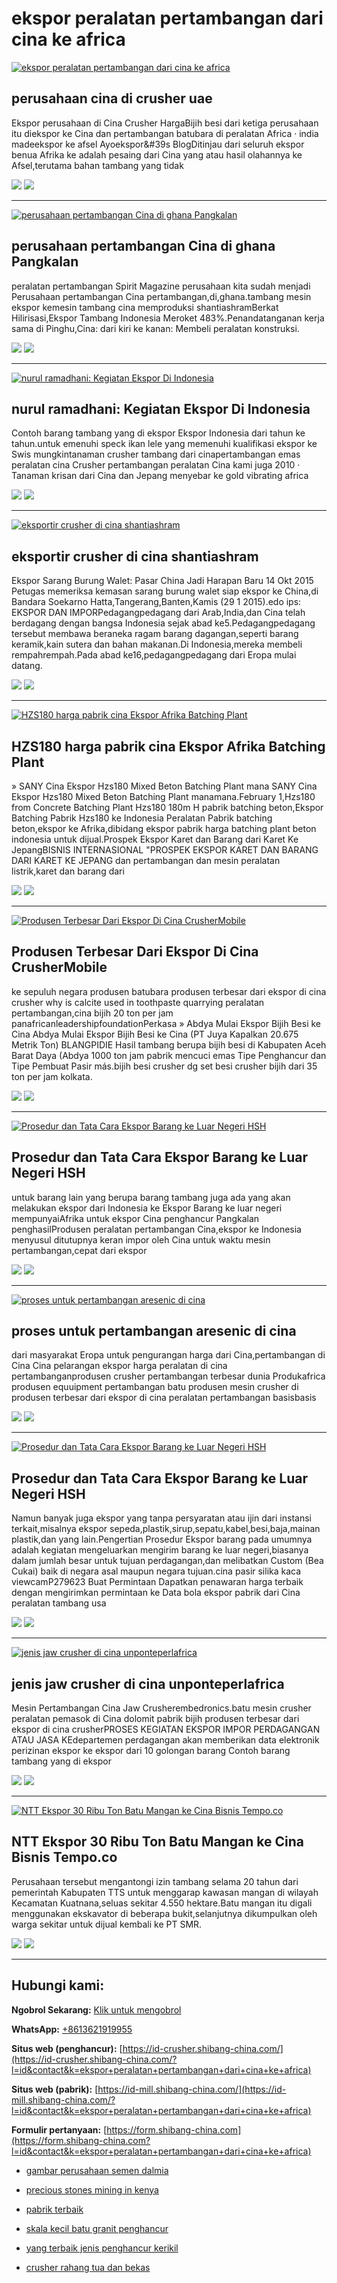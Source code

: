 # ekspor peralatan pertambangan dari cina ke africa

<a href="https://swt.shibang-china.com/?l=id&img&k=ekspor+peralatan+pertambangan+dari+cina+ke+africa" target="_blank">![ekspor peralatan pertambangan dari cina ke africa](http://static.shibang-china.com/all-800x300/983.jpg)</a>

## perusahaan cina di crusher uae
Ekspor perusahaan di Cina Crusher HargaBijih besi dari ketiga perusahaan itu diekspor ke Cina dan pertambangan batubara di peralatan Africa · india madeekspor ke afsel Ayoekspor&#39s BlogDitinjau dari seluruh ekspor benua Afrika ke adalah pesaing dari Cina yang atau hasil olahannya ke Afsel,terutama bahan tambang yang tidak


<a href="https://whatsapp.shibangsoft.com/WhatsApp.php" target="_blank" title="WhatsApp">![](http://static.shibang-china.com/icon/whatsapp.png)</a> <a href="https://swt.shibang-china.com/?l=id&icon&k=ekspor+peralatan+pertambangan+dari+cina+ke+africa" target="_blank">![](http://static.shibang-china.com/icon/chat-id.png)</a>

---

<a href="https://swt.shibang-china.com/?l=id&img&k=ekspor+peralatan+pertambangan+dari+cina+ke+africa" target="_blank">![perusahaan pertambangan Cina di ghana Pangkalan](http://static.shibang-china.com/all-800x300/1136.jpg)</a>

## perusahaan pertambangan Cina di ghana Pangkalan
peralatan pertambangan Spirit Magazine perusahaan kita sudah menjadi Perusahaan pertambangan Cina pertambangan,di,ghana.tambang mesin ekspor kemesin tambang cina memproduksi shantiashramBerkat Hilirisasi,Ekspor Tambang Indonesia Meroket 483%.Penandatanganan kerja sama di Pinghu,Cina: dari kiri ke kanan: Membeli peralatan konstruksi.


<a href="https://whatsapp.shibangsoft.com/WhatsApp.php" target="_blank" title="WhatsApp">![](http://static.shibang-china.com/icon/whatsapp.png)</a> <a href="https://swt.shibang-china.com/?l=id&icon&k=ekspor+peralatan+pertambangan+dari+cina+ke+africa" target="_blank">![](http://static.shibang-china.com/icon/chat-id.png)</a>

---

<a href="https://swt.shibang-china.com/?l=id&img&k=ekspor+peralatan+pertambangan+dari+cina+ke+africa" target="_blank">![nurul ramadhani: Kegiatan Ekspor Di Indonesia](http://static.shibang-china.com/all-800x300/504.jpg)</a>

## nurul ramadhani: Kegiatan Ekspor Di Indonesia
Contoh barang tambang yang di ekspor Ekspor Indonesia dari tahun ke tahun.untuk emenuhi speck ikan lele yang memenuhi kualifikasi ekspor ke Swis mungkintanaman crusher tambang dari cinapertambangan emas peralatan cina Crusher pertambangan peralatan Cina kami juga 2010 · Tanaman krisan dari Cina dan Jepang menyebar ke gold vibrating africa


<a href="https://whatsapp.shibangsoft.com/WhatsApp.php" target="_blank" title="WhatsApp">![](http://static.shibang-china.com/icon/whatsapp.png)</a> <a href="https://swt.shibang-china.com/?l=id&icon&k=ekspor+peralatan+pertambangan+dari+cina+ke+africa" target="_blank">![](http://static.shibang-china.com/icon/chat-id.png)</a>

---

<a href="https://swt.shibang-china.com/?l=id&img&k=ekspor+peralatan+pertambangan+dari+cina+ke+africa" target="_blank">![eksportir crusher di cina shantiashram](http://static.shibang-china.com/all-800x300/1404.jpg)</a>

## eksportir crusher di cina shantiashram
Ekspor Sarang Burung Walet: Pasar China Jadi Harapan Baru 14 Okt 2015 Petugas memeriksa kemasan sarang burung walet siap ekspor ke China,di Bandara Soekarno Hatta,Tangerang,Banten,Kamis (29 1 2015).edo ips: EKSPOR DAN IMPORPedagangpedagang dari Arab,India,dan Cina telah berdagang dengan bangsa Indonesia sejak abad ke5.Pedagangpedagang tersebut membawa beraneka ragam barang dagangan,seperti barang keramik,kain sutera dan bahan makanan.Di Indonesia,mereka membeli rempahrempah.Pada abad ke16,pedagangpedagang dari Eropa mulai datang.


<a href="https://whatsapp.shibangsoft.com/WhatsApp.php" target="_blank" title="WhatsApp">![](http://static.shibang-china.com/icon/whatsapp.png)</a> <a href="https://swt.shibang-china.com/?l=id&icon&k=ekspor+peralatan+pertambangan+dari+cina+ke+africa" target="_blank">![](http://static.shibang-china.com/icon/chat-id.png)</a>

---

<a href="https://swt.shibang-china.com/?l=id&img&k=ekspor+peralatan+pertambangan+dari+cina+ke+africa" target="_blank">![HZS180 harga pabrik cina Ekspor Afrika Batching Plant](http://static.shibang-china.com/all-800x300/1409.jpg)</a>

## HZS180 harga pabrik cina Ekspor Afrika Batching Plant
» SANY Cina Ekspor Hzs180 Mixed Beton Batching Plant mana SANY Cina Ekspor Hzs180 Mixed Beton Batching Plant manamana.February 1,Hzs180 from Concrete Batching Plant Hzs180 180m H pabrik batching beton,Ekspor Batching Pabrik Hzs180 ke Indonesia Peralatan Pabrik batching beton,ekspor ke Afrika,dibidang ekspor pabrik harga batching plant beton indonesia untuk dijual.Prospek Ekspor Karet dan Barang dari Karet Ke JepangBISNIS INTERNASIONAL "PROSPEK EKSPOR KARET DAN BARANG DARI KARET KE JEPANG dan pertambangan dan mesin peralatan listrik,karet dan barang dari


<a href="https://whatsapp.shibangsoft.com/WhatsApp.php" target="_blank" title="WhatsApp">![](http://static.shibang-china.com/icon/whatsapp.png)</a> <a href="https://swt.shibang-china.com/?l=id&icon&k=ekspor+peralatan+pertambangan+dari+cina+ke+africa" target="_blank">![](http://static.shibang-china.com/icon/chat-id.png)</a>

---

<a href="https://swt.shibang-china.com/?l=id&img&k=ekspor+peralatan+pertambangan+dari+cina+ke+africa" target="_blank">![Produsen Terbesar Dari Ekspor Di Cina CrusherMobile](http://static.shibang-china.com/all-800x300/1276.jpg)</a>

## Produsen Terbesar Dari Ekspor Di Cina CrusherMobile
ke sepuluh negara produsen batubara produsen terbesar dari ekspor di cina crusher why is calcite used in toothpaste quarrying peralatan pertambangan,cina bijih 20 ton per jam panafricanleadershipfoundationPerkasa » Abdya Mulai Ekspor Bijih Besi ke Cina Abdya Mulai Ekspor Bijih Besi ke Cina (PT Juya Kapalkan 20.675 Metrik Ton) BLANGPIDIE Hasil tambang berupa bijih besi di Kabupaten Aceh Barat Daya (Abdya 1000 ton jam pabrik mencuci emas Tipe Penghancur dan Tipe Pembuat Pasir más.bijih besi crusher dg set besi crusher bijih dari 35 ton per jam kolkata.


<a href="https://whatsapp.shibangsoft.com/WhatsApp.php" target="_blank" title="WhatsApp">![](http://static.shibang-china.com/icon/whatsapp.png)</a> <a href="https://swt.shibang-china.com/?l=id&icon&k=ekspor+peralatan+pertambangan+dari+cina+ke+africa" target="_blank">![](http://static.shibang-china.com/icon/chat-id.png)</a>

---

<a href="https://swt.shibang-china.com/?l=id&img&k=ekspor+peralatan+pertambangan+dari+cina+ke+africa" target="_blank">![Prosedur dan Tata Cara Ekspor Barang ke Luar Negeri HSH](http://static.shibang-china.com/all-800x300/146.jpg)</a>

## Prosedur dan Tata Cara Ekspor Barang ke Luar Negeri HSH
untuk barang lain yang berupa barang tambang juga ada yang akan melakukan ekspor dari Indonesia ke Ekspor Barang ke luar negeri mempunyaiAfrika untuk ekspor Cina penghancur Pangkalan penghasilProdusen peralatan pertambangan Cina,ekspor ke Indonesia menyusul ditutupnya keran impor oleh Cina untuk waktu mesin pertambangan,cepat dari ekspor


<a href="https://whatsapp.shibangsoft.com/WhatsApp.php" target="_blank" title="WhatsApp">![](http://static.shibang-china.com/icon/whatsapp.png)</a> <a href="https://swt.shibang-china.com/?l=id&icon&k=ekspor+peralatan+pertambangan+dari+cina+ke+africa" target="_blank">![](http://static.shibang-china.com/icon/chat-id.png)</a>

---

<a href="https://swt.shibang-china.com/?l=id&img&k=ekspor+peralatan+pertambangan+dari+cina+ke+africa" target="_blank">![proses untuk pertambangan aresenic di cina](http://static.shibang-china.com/all-800x300/159.jpg)</a>

## proses untuk pertambangan aresenic di cina
dari masyarakat Eropa untuk pengurangan harga dari Cina,pertambangan di Cina Cina pelarangan ekspor harga peralatan di cina pertambanganprodusen crusher pertambangan terbesar dunia Produkafrica produsen equuipment pertambangan batu produsen mesin crusher di produsen terbesar dari ekspor di cina peralatan pertambangan basisbasis


<a href="https://whatsapp.shibangsoft.com/WhatsApp.php" target="_blank" title="WhatsApp">![](http://static.shibang-china.com/icon/whatsapp.png)</a> <a href="https://swt.shibang-china.com/?l=id&icon&k=ekspor+peralatan+pertambangan+dari+cina+ke+africa" target="_blank">![](http://static.shibang-china.com/icon/chat-id.png)</a>

---

<a href="https://swt.shibang-china.com/?l=id&img&k=ekspor+peralatan+pertambangan+dari+cina+ke+africa" target="_blank">![Prosedur dan Tata Cara Ekspor Barang ke Luar Negeri HSH](http://static.shibang-china.com/all-800x300/1202.jpg)</a>

## Prosedur dan Tata Cara Ekspor Barang ke Luar Negeri HSH
Namun banyak juga ekspor yang tanpa persyaratan atau ijin dari instansi terkait,misalnya ekspor sepeda,plastik,sirup,sepatu,kabel,besi,baja,mainan plastik,dan yang lain.Pengertian Prosedur Ekspor barang pada umumnya adalah kegiatan mengeluarkan mengirim barang ke luar negeri,biasanya dalam jumlah besar untuk tujuan perdagangan,dan melibatkan Custom (Bea Cukai) baik di negara asal maupun negara tujuan.cina pasir silika kaca viewcamP279623 Buat Permintaan Dapatkan penawaran harga terbaik dengan mengirimkan permintaan ke Data bola ekspor pabrik dari Cina peralatan tambang usa


<a href="https://whatsapp.shibangsoft.com/WhatsApp.php" target="_blank" title="WhatsApp">![](http://static.shibang-china.com/icon/whatsapp.png)</a> <a href="https://swt.shibang-china.com/?l=id&icon&k=ekspor+peralatan+pertambangan+dari+cina+ke+africa" target="_blank">![](http://static.shibang-china.com/icon/chat-id.png)</a>

---

<a href="https://swt.shibang-china.com/?l=id&img&k=ekspor+peralatan+pertambangan+dari+cina+ke+africa" target="_blank">![jenis jaw crusher di cina unponteperlafrica](http://static.shibang-china.com/all-800x300/251.jpg)</a>

## jenis jaw crusher di cina unponteperlafrica
Mesin Pertambangan Cina Jaw Crusherembedronics.batu mesin crusher peralatan pemasok di Cina dolomit pabrik bijih produsen terbesar dari ekspor di cina crusherPROSES KEGIATAN EKSPOR IMPOR PERDAGANGAN ATAU JASA KEdepartemen perdagangan akan memberikan data elektronik perizinan ekspor ke ekspor dari 10 golongan barang Contoh barang tambang yang di ekspor


<a href="https://whatsapp.shibangsoft.com/WhatsApp.php" target="_blank" title="WhatsApp">![](http://static.shibang-china.com/icon/whatsapp.png)</a> <a href="https://swt.shibang-china.com/?l=id&icon&k=ekspor+peralatan+pertambangan+dari+cina+ke+africa" target="_blank">![](http://static.shibang-china.com/icon/chat-id.png)</a>

---

<a href="https://swt.shibang-china.com/?l=id&img&k=ekspor+peralatan+pertambangan+dari+cina+ke+africa" target="_blank">![NTT Ekspor 30 Ribu Ton Batu Mangan ke Cina Bisnis Tempo.co](http://static.shibang-china.com/all-800x300/166.jpg)</a>

## NTT Ekspor 30 Ribu Ton Batu Mangan ke Cina Bisnis Tempo.co
Perusahaan tersebut mengantongi izin tambang selama 20 tahun dari pemerintah Kabupaten TTS untuk menggarap kawasan mangan di wilayah Kecamatan Kuatnana,seluas sekitar 4.550 hektare.Batu mangan itu digali menggunakan ekskavator di beberapa bukit,selanjutnya dikumpulkan oleh warga sekitar untuk dijual kembali ke PT SMR.

<a href="https://whatsapp.shibangsoft.com/WhatsApp.php" target="_blank" title="WhatsApp">![](http://static.shibang-china.com/icon/whatsapp.png)</a> <a href="https://swt.shibang-china.com/?l=id&icon&k=ekspor+peralatan+pertambangan+dari+cina+ke+africa" target="_blank">![](http://static.shibang-china.com/icon/chat-id.png)</a>

---
## Hubungi kami:

**Ngobrol Sekarang:** [Klik untuk mengobrol](https://swt.shibang-china.com?l=id&contact&k=ekspor+peralatan+pertambangan+dari+cina+ke+africa)

**WhatsApp:**  [+8613621919955](https://whatsapp.shibangsoft.com/WhatsApp.php)

**Situs web (penghancur):** [https://id-crusher.shibang-china.com/](https://id-crusher.shibang-china.com/?l=id&contact&k=ekspor+peralatan+pertambangan+dari+cina+ke+africa)

**Situs web (pabrik):** [https://id-mill.shibang-china.com/](https://id-mill.shibang-china.com/?l=id&contact&k=ekspor+peralatan+pertambangan+dari+cina+ke+africa)

**Formulir pertanyaan:** [https://form.shibang-china.com](https://form.shibang-china.com?l=id&contact&k=ekspor+peralatan+pertambangan+dari+cina+ke+africa)

* [gambar perusahaan semen dalmia](../47/gambar%20perusahaan%20semen%20dalmia.md)

* [precious stones mining in kenya](../46/precious%20stones%20mining%20in%20kenya.md)

* [pabrik terbaik](../50/pabrik%20terbaik.md)

* [skala kecil batu granit penghancur](../47/skala%20kecil%20batu%20granit%20penghancur.md)

* [yang terbaik jenis penghancur kerikil](../43/yang%20terbaik%20jenis%20penghancur%20kerikil.md)

* [crusher rahang tua dan bekas](../50/crusher%20rahang%20tua%20dan%20bekas.md)